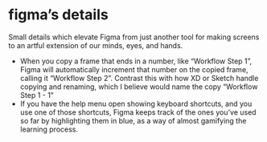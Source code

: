 # figma’s details

Small details which elevate Figma from just another tool for making screens to an artful extension of our minds, eyes, and hands.

- When you copy a frame that ends in a number, like “Workflow Step 1”, Figma will automatically increment that number on the copied frame, calling it “Workflow Step 2”. Contrast this with how XD or Sketch handle copying and renaming, which I believe would name the copy “Workflow Step 1 - 1”
- If you have the help menu open showing keyboard shortcuts, and you use one of those shortcuts, Figma keeps track of the ones you’ve used so far by highlighting them in blue, as a way of almost gamifying the learning process.